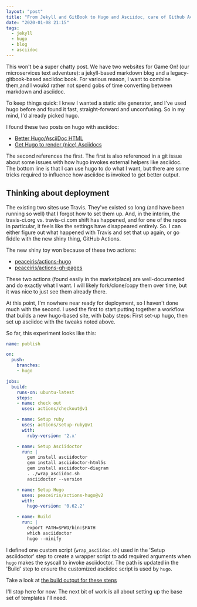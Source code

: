 ```yaml
---
layout: "post"
title: "From Jekyll and GitBook to Hugo and Asciidoc, care of Github Actions"
date: "2020-01-08 21:15"
tags:
  - jekyll
  - hugo
  - blog
  - asciidoc
---
```

This won't be a super chatty post. We have two websites for Game On! (our microservices text adventure): a jekyll-based markdown blog and a legacy-gitbook-based asciidoc book. For various reason, I want to combine them,and I woukd rather not spend gobs of time converting between markdown and asciidoc.

To keep things quick: I knew I wanted a static site generator, and I've used hugo before and found it fast, straight-forward and unconfusing. So in my mind, I'd already picked hugo.

I found these two posts on hugo with asciidoc:

* [Better Hugo/AsciiDoc HTML](http://ratfactor.com/hugo-adoc-html5s/)
* [Get Hugo to render (nice) Asciidocs](https://blog.anoff.io/2019-02-17-hugo-render-asciidoc/)

The second references the first. The first is also referenced in a git issue about some issues with how hugo invokes external helpers like asciidoc. The bottom line is that I can use hugo to do what I want, but there are some tricks required to influence how asciidoc is invoked to get better output.

## Thinking about deployment

The existing two sites use Travis. They've existed so long (and have been running so well) that I forgot how to set them up. And, in the interim, the travis-ci.org vs. travis-ci.com shift has happened, and for one of the repos in particular, it feels like the settings have disappeared entirely. So. I can either figure out what happened with Travis and set that up again, or go fiddle with the new shiny thing, GitHub Actions.

The new shiny toy won because of these two actions:

* [peaceiris/actions-hugo](https://github.com/peaceiris/actions-hugo)
* [peaceiris/actions-gh-pages](https://github.com/peaceiris/actions-gh-pages)

These two actions (found easily in the marketplace) are well-documented and do exactly what I want. I will likely fork/clone/copy them over time, but it was nice to just see them already there.

At this point, I'm nowhere near ready for deployment, so I haven't done much with the second. I used the first to start putting together a workflow that builds a new hugo-based site, with baby steps: First set-up hugo, then set up asciidoc with the tweaks noted above.

So far, this experiment looks like this:

```yaml
name: publish

on:
  push:
    branches:
    - hugo

jobs:
  build:
    runs-on: ubuntu-latest
    steps:
    - name: check out
      uses: actions/checkout@v1

    - name: Setup ruby
      uses: actions/setup-ruby@v1
      with:
        ruby-version: '2.x'

    - name: Setup Asciidoctor
      run: |
        gem install asciidoctor
        gem install asciidoctor-html5s
        gem install asciidoctor-diagram
        . ./wrap_asciidoc.sh
        asciidoctor --version

    - name: Setup Hugo
      uses: peaceiris/actions-hugo@v2
      with:
        hugo-version: '0.62.2'

    - name: Build
      run: |
        export PATH=$PWD/bin:$PATH
        which asciidoctor
        hugo --minify
```

I defined one custom script (`wrap_asciidoc.sh`) used in the 'Setup asciidoctor' step to create a wrapper script to add required arguments when `hugo` makes the syscall to invoke asciidoctor. The path is updated in the 'Build' step to ensure the customized asciidoc script is used by `hugo`.

Take a look at [the build output for these steps](https://github.com/gameontext/gameontext.github.io/commit/21f8594e9570b42ed21ae2118cf79853d2b405c1/checks?check_suite_id=391257554)

I'll stop here for now. The next bit of work is all about setting up the base set of templates I'll need.
